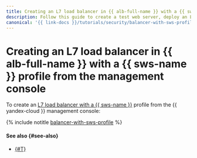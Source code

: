 ```yaml
---
title: Creating an L7 load balancer in {{ alb-full-name }} with a {{ sws-name }} profile from the management console
description: Follow this guide to create a test web server, deploy an L7 {{ alb-name }} for distributing traffic to the test web server, and protect this new infrastructure using a security profile in {{ sws-name }} from the management console.
canonical: '{{ link-docs }}/tutorials/security/balancer-with-sws-profile/console'
---
```


# Creating an L7 load balancer in {{ alb-full-name }} with a {{ sws-name }} profile from the management console

To create an [L7 load balancer with a {{ sws-name }}](index.md) profile from the {{ yandex-cloud }} management console:

{% include notitle [balancer-with-sws-profile](../../../_tutorials/security/balancer-with-sws-profile/console.md) %}


#### See also {#see-also}

* [{#T}](terraform.md)